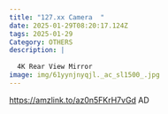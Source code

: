 ```yaml
---
title: "127.xx Camera  "
date: 2025-01-29T08:20:17.124Z
tags: 2025-01-29
Category: OTHERS
description: |
  
  4K Rear View Mirror 
image: img/61yynjnyqjl._ac_sl1500_.jpg
---
```

https://amzlink.to/az0n5FKrH7vGd
AD